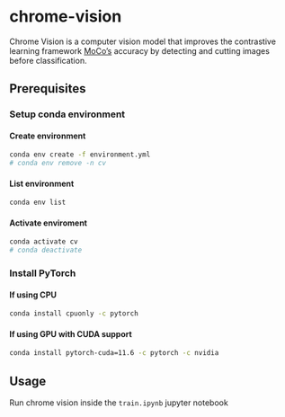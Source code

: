 # chrome-vision

Chrome Vision is a computer vision model
that improves the contrastive learning framework [MoCo’s](https://arxiv.org/abs/1911.05722) accuracy
by detecting and cutting images before classification.

## Prerequisites

### Setup conda environment
#### Create environment

```bash
conda env create -f environment.yml
# conda env remove -n cv
```

#### List environment

```bash
conda env list
```

#### Activate enviroment

```bash
conda activate cv
# conda deactivate
```

### Install PyTorch

#### If using CPU

```bash
conda install cpuonly -c pytorch
```

#### If using GPU with CUDA support

```bash
conda install pytorch-cuda=11.6 -c pytorch -c nvidia
```

## Usage
Run chrome vision inside the `train.ipynb` jupyter notebook
